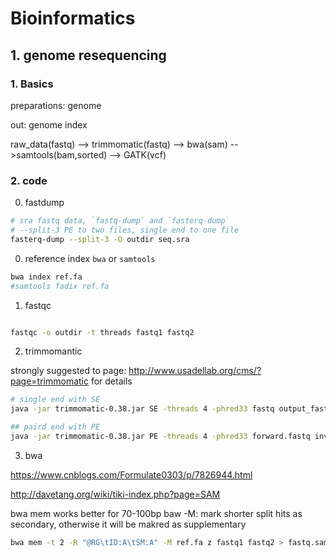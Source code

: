 # Bioinformatics


## 1. genome resequencing


### 1. Basics

preparations: genome

out: genome index

raw_data(fastq) --> trimmomatic(fastq) --> bwa(sam) -->samtools(bam,sorted) --> GATK(vcf)

### 2. code

0. fastdump

```bash
# sra fastq data, `fastq-dump` and `fasterq-dump`
# --split-3 PE to two files, single end to one file
fasterq-dump --split-3 -O outdir seq.sra
```

0. reference index `bwa` or `samtools`

```bash
bwa index ref.fa
#samtools fadix ref.fa
```

1. fastqc

```bash

fastqc -o outdir -t threads fastq1 fastq2
```

2. trimmomantic

strongly suggested to page: http://www.usadellab.org/cms/?page=trimmomatic for details

```bash
# single end with SE
java -jar trimmomatic-0.38.jar SE -threads 4 -phred33 fastq output_fastq ILLUMINACLIP:/Trimmomatic-0.38/adapters/TruSeq2-PE.fa:2:30:10 LEADING:3 TRAILING:3 SLIDINGWINDOW:4:15 MINLEN:36

## paird end with PE
java -jar trimmomatic-0.38.jar PE -threads 4 -phred33 forward.fastq inverse.fastq output_forward.fastq output_inverse.fastq ILLUMINACLIP::TruSeq3-PE.fa:2:30:10:2:keepBothReads LEADING:3 TRAILING:3 SLIDINGWINDOW:4:15 MINLEN:36
```

3. bwa

https://www.cnblogs.com/Formulate0303/p/7826944.html

http://davetang.org/wiki/tiki-index.php?page=SAM 

bwa mem works better for 70-100bp
baw -M: mark shorter split hits as secondary, otherwise it will be makred as supplementary

```bash
bwa mem -t 2 -R "@RG\tID:A\tSM:A" -M ref.fa z fastq1 fastq2 > fastq.sam
```



